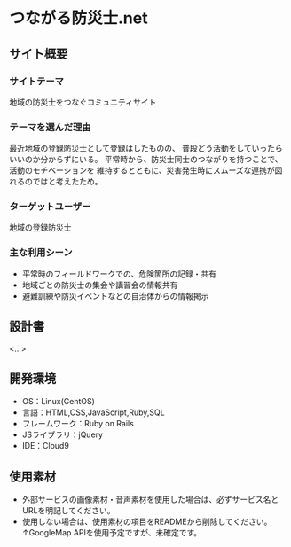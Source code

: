 # つながる防災士.net

## サイト概要
### サイトテーマ
地域の防災士をつなぐコミュニティサイト

### テーマを選んだ理由
最近地域の登録防災士として登録はしたものの、
普段どう活動をしていったらいいのか分からずにいる。
平常時から、防災士同士のつながりを持つことで、活動のモチベーションを
維持するとともに、災害発生時にスムーズな連携が図れるのではと考えたため。

### ターゲットユーザー
地域の登録防災士

### 主な利用シーン
- 平常時のフィールドワークでの、危険箇所の記録・共有
- 地域ごとの防災士の集会や講習会の情報共有
- 避難訓練や防災イベントなどの自治体からの情報掲示

## 設計書
<...>

## 開発環境
- OS：Linux(CentOS)
- 言語：HTML,CSS,JavaScript,Ruby,SQL
- フレームワーク：Ruby on Rails
- JSライブラリ：jQuery
- IDE：Cloud9

## 使用素材
- 外部サービスの画像素材・音声素材を使用した場合は、必ずサービス名とURLを明記してください。
- 使用しない場合は、使用素材の項目をREADMEから削除してください。
↑GoogleMap APIを使用予定ですが、未確定です。